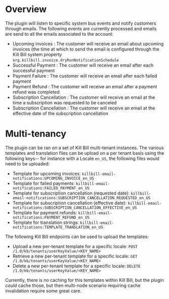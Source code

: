 # Overview

The plugin will listen to specific system bus events and notify customers through emails. The following events are currently processed and emails are send to all the emails associated to the account:

* Upcoming invoices : The customer will receive an email about upcoming invoices (the time at which to send the email is configured through the Kill Bill system property `org.killbill.invoice.dryRunNotificationSchedule`
* Successful Payment : The customer will receive an email after each successful payment
* Payment Failure : The customer will receive an email after each failed payment
* Payment Refund : The customer will receive an email after a payment refund was completed
* Subscription Cancellation : The customer will receive an email at the time a subscription was requested to be canceled
* Subscription Cancellation : The customer will receive an email at the effective date of the subscription cancellation

# Multi-tenancy


The plugin can be ran on a set of Kill Bill multi-tenant instances. The various templates and translation files can be upload on a per tenant basis using the following keys-- for instance with a Locale `en_US`, the following files would need to be uploaded:

* Template for upcoming invoices: `killbill-email-notifications:UPCOMING_INVOICE_en_US` 
* Template for failed payments: `killbill-email-notifications:FAILED_PAYMENT_en_US`
* Template for subscription cancellation (requested date): `killbill-email-notifications:SUBSCRIPTION_CANCELLATION_REQUESTED_en_US`
* Template for subscription cancellation (effective date): `killbill-email-notifications:SUBSCRIPTION_CANCELLATION_EFFECTIVE_en_US`
* Template for payment refunds: `killbill-email-notifications:PAYMENT_REFUND_en_US`
* Template for translation strings: `killbill-email-notifications:TEMPLATE_TRANSLATION_en_US`

The following Kill Bill endpoints can be used to upload the templates:

* Upload a new per-tenant template for a specific locale: `POST /1.0/kb/tenants/userKeyValue/<KEY_NAME>`
* Retrieve a new per-tenant template for a specific locale: `GET /1.0/kb/tenants/userKeyValue/<KEY_NAME>`
* Delete a new per-tenant template for a specific locale: `DELETE /1.0/kb/tenants/userKeyValue/<KEY_NAME>`

Currently, there is no caching for this templates within Kill Bill, but the plugin *could* cache those, but then multi-node scenario requiring cache invalidation require some great care.
